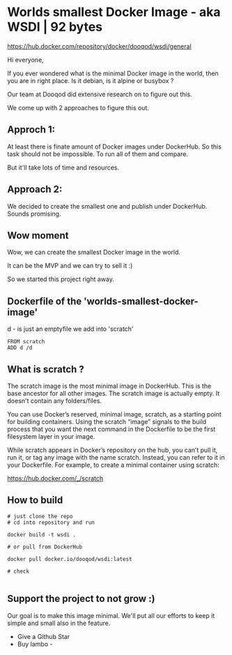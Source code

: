 # Worlds smallest Docker Image - aka WSDI | 92 bytes

https://hub.docker.com/repository/docker/dooqod/wsdi/general

Hi everyone,

If you ever wondered what is the minimal Docker image in the world, then you are in right place.
Is it debian, is it alpine or busybox ? 

Our team at Dooqod did extensive research on to figure out this.

We come up with 2 approaches to figure this out.

## Approch 1:
At least there is finate amount of Docker images under DockerHub. 
So this task should not be impossible. To run all of them and compare.

But it'll take lots of time and resources. 

## Approach 2:
We decided to create the smallest one and publish under DockerHub. Sounds promising.

## Wow moment

Wow, we can create the smallest Docker image in the world.

It can be the MVP and we can try to sell it :) 

So we started this project right away.

## Dockerfile of the 'worlds-smallest-docker-image'

d - is just an emptyfile we add into 'scratch'

```shell
FROM scratch
ADD d /d

```

## What is scratch ?

The scratch image is the most minimal image in DockerHub. This is the base ancestor for all other images. 
The scratch image is actually empty. It doesn't contain any folders/files.

You can use Docker’s reserved, minimal image, scratch, as a starting point for building containers. Using the scratch “image” signals to the build process that you want the next command in the Dockerfile to be the first filesystem layer in your image.

While scratch appears in Docker’s repository on the hub, you can’t pull it, run it, or tag any image with the name scratch. Instead, you can refer to it in your Dockerfile. For example, to create a minimal container using scratch:

https://hub.docker.com/_/scratch

## How to build 

```shell
# just clone the repo
# cd into repository and run 

docker build -t wsdi .

# or pull from DockerHub

docker pull docker.io/dooqod/wsdi:latest

# check 


```

## Support the project to not grow :)

Our goal is to make this image minimal.
We'll put all our efforts to keep it simple and small also in the feature.

 - Give a Github Star
 - Buy lambo - 




